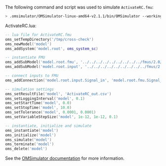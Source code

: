 The following command and script was used to simulate `ActivateRC.fmu`:
```bash
> .omsimulator/OMSimulator-linux-amd64-v2.1.1/bin/OMSimulator --workingDir=results/2.0/me/linux64/OMSimulator/v2.1.1/solidThinking_Activate/2020/ActivateRC --stripRoot=true --skipCSVHeader=true --addParametersToCSV=true --suppressPath=true --timeout=60 ActivateRC.lua
```

ActivateRC.lua:
```lua
-- lua file for ActivateRC.fmu
oms_setTempDirectory('/tmp/cross-check')
oms_newModel('model')
oms_addSystem('model.root', oms_system_sc)

-- instantiate FMU
oms_addSubModel('model.root.fmu', '../../../../../../../../../fmus/2.0/me/linux64/solidThinking_Activate/2020/ActivateRC/ActivateRC.fmu')
oms_addSubModel('model.root.input', '../../../../../../../../../fmus/2.0/me/linux64/solidThinking_Activate/2020/ActivateRC/ActivateRC_in.csv')

-- connect inputs to FMU
oms_addConnection('model.root.input.Signal_in', 'model.root.fmu.Signal_in')

-- simulation settings
oms_setResultFile('model', 'ActivateRC_out.csv')
oms_setLoggingInterval('model', 0.1)
oms_setStartTime('model', 0.0)
oms_setStopTime('model', 10.0)
oms_setTolerance('model', 0.0001, 0.0001)
oms_setVariableStepSize('model', 1e-12, 1e-12, 0.1)

-- instantiate, initialize and simulate
oms_instantiate('model')
oms_initialize('model')
oms_simulate('model')
oms_terminate('model')
oms_delete('model')
```
See the [OMSimulator documentation](https://openmodelica.org/doc/OMSimulator/master/html/index.html) for more information.

